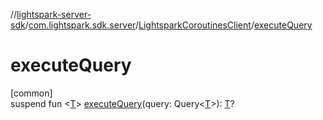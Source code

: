 //[lightspark-server-sdk](../../../index.md)/[com.lightspark.sdk.server](../index.md)/[LightsparkCoroutinesClient](index.md)/[executeQuery](execute-query.md)

# executeQuery

[common]\
suspend fun &lt;[T](execute-query.md)&gt; [executeQuery](execute-query.md)(query: Query&lt;[T](execute-query.md)&gt;): [T](execute-query.md)?
